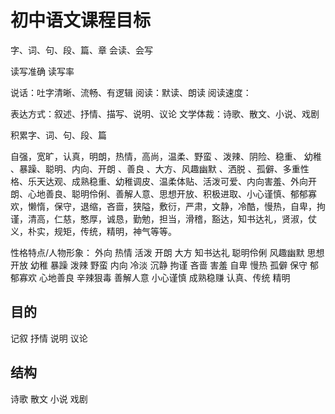 # 初中语文课程目标
字、词、句、段、篇、章
会读、会写

读写准确
读写率



说话：吐字清晰、流畅、有逻辑
阅读：默读、朗读
阅读速度：

表达方式：叙述、抒情、描写、说明、议论
文学体裁：诗歌、散文、小说、戏剧


积累字、词、句、段、篇


自强，宽旷，认真，明朗，热情，高尚，温柔、野蛮 、泼辣、阴险、稳重、 幼稚 、暴躁、聪明、内向、开朗 、善良 、大方、风趣幽默 、洒脱 、孤僻、多重性格、乐天达观、成熟稳重、幼稚调皮、温柔体贴、活泼可爱、内向害羞、外向开朗、心地善良、聪明伶俐、善解人意、思想开放、积极进取、小心谨慎、郁郁寡欢，懒惰，保守，退缩，吝啬，狭隘，敷衍，严肃，文静，冷酷，慢热，自卑，拘谨，清高，仁慈，憨厚，诚恳，勤勉，担当，滑稽，豁达，知书达礼，贤淑，仗义，朴实，规矩，传统，精明，神气等等。

性格特点/人物形象：
外向 热情 活泼 开朗 大方 知书达礼 聪明伶俐 风趣幽默 思想开放 幼稚 暴躁 泼辣 野蛮 
内向 冷淡 沉静 拘谨 吝啬 害羞 自卑 慢热 孤僻 保守 郁郁寡欢 心地善良 辛辣狠毒 善解人意 小心谨慎 成熟稳赚 认真、传统 精明

## 目的
记叙
抒情
说明
议论

## 结构
诗歌
散文
小说
戏剧

